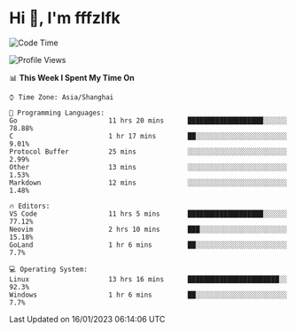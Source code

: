 # Hi 👋, I'm fffzlfk

<!--START_SECTION:waka-->
![Code Time](http://img.shields.io/badge/Code%20Time-35%20hrs%2031%20mins-blue)

![Profile Views](http://img.shields.io/badge/Profile%20Views-6-blue)

📊 **This Week I Spent My Time On** 

```text
⌚︎ Time Zone: Asia/Shanghai

💬 Programming Languages: 
Go                       11 hrs 20 mins      ███████████████████░░░░░░   78.88% 
C                        1 hr 17 mins        ██░░░░░░░░░░░░░░░░░░░░░░░   9.01% 
Protocol Buffer          25 mins             ░░░░░░░░░░░░░░░░░░░░░░░░░   2.99% 
Other                    13 mins             ░░░░░░░░░░░░░░░░░░░░░░░░░   1.53% 
Markdown                 12 mins             ░░░░░░░░░░░░░░░░░░░░░░░░░   1.48%

🔥 Editors: 
VS Code                  11 hrs 5 mins       ███████████████████░░░░░░   77.12% 
Neovim                   2 hrs 10 mins       ███░░░░░░░░░░░░░░░░░░░░░░   15.18% 
GoLand                   1 hr 6 mins         ██░░░░░░░░░░░░░░░░░░░░░░░   7.7%

💻 Operating System: 
Linux                    13 hrs 16 mins      ███████████████████████░░   92.3% 
Windows                  1 hr 6 mins         ██░░░░░░░░░░░░░░░░░░░░░░░   7.7%

```


 Last Updated on 16/01/2023 06:14:06 UTC
<!--END_SECTION:waka-->

